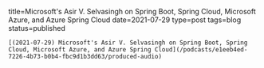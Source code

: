 
title=Microsoft's Asir V. Selvasingh on Spring Boot, Spring Cloud, Microsoft Azure, and Azure Spring Cloud
date=2021-07-29
type=post
tags=blog
status=published
~~~~~~
[(2021-07-29) Microsoft's Asir V. Selvasingh on Spring Boot, Spring Cloud, Microsoft Azure, and Azure Spring Cloud](/podcasts/e1eeb4ed-7226-4b73-b0b4-fbc9d1b3dd63/produced-audio) 
            